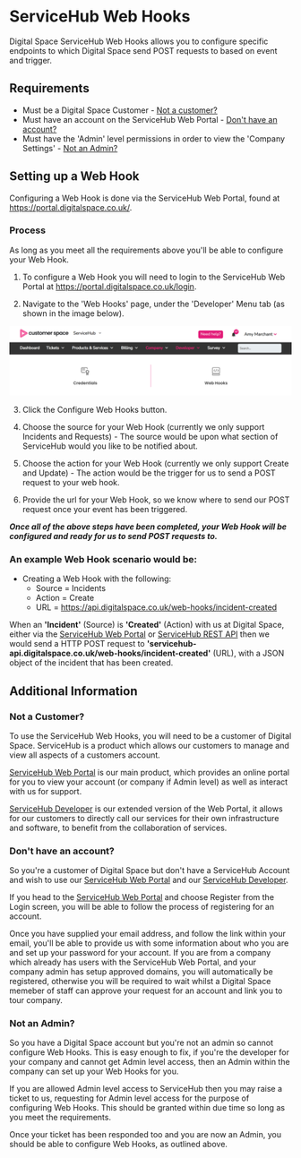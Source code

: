 # ServiceHub Web Hooks

Digital Space ServiceHub Web Hooks allows you to configure specific endpoints to which Digital Space send POST requests to based on event and trigger.

## Requirements

* Must be a Digital Space Customer - [Not a customer?](#not-a-customer)
* Must have an account on the ServiceHub Web Portal - [Don't have an account?](#dont-have-an-account)
* Must have the 'Admin' level permissions in order to view the 'Company Settings' - [Not an Admin?](#not-an-admin)


## Setting up a Web Hook

Configuring a Web Hook is done via the ServiceHub Web Portal, found at https://portal.digitalspace.co.uk/.

### Process

As long as you meet all the requirements above you'll be able to configure your Web Hook.

 1. To configure a Web Hook you will need to login to the ServiceHub Web Portal at https://portal.digitalspace.co.uk/login.

 2. Navigate to the 'Web Hooks' page, under the 'Developer' Menu tab (as shown in the image below).

![](https://github.com/timicoltd/ServiceHub-Developer/blob/master/images/Web%20Hooks.png)
 
 3. Click the Configure Web Hooks button.
 
 4. Choose the source for your Web Hook (currently we only support Incidents and Requests) - The source would be upon what section of  ServiceHub would you like to be notified about.
 
 5. Choose the action for your Web Hook (currently we only support Create and Update) - The action would be the trigger for us to send a POST request to your web hook.
 
 6. Provide the url for your Web Hook, so we know where to send our POST request once your event has been triggered.
 
 _**Once all of the above steps have been completed, your Web Hook will be configured and ready for us to send POST requests to.**_
 
 
 ### An example Web Hook scenario would be:
 
 * Creating a Web Hook with the following:
    * Source = Incidents
    * Action = Create
    * URL = https://api.digitalspace.co.uk/web-hooks/incident-created
    
When an **'Incident'** (Source) is **'Created'** (Action) with us at Digital Space, either via the [ServiceHub Web Portal](https://portal.digitalspace.co.uk/) or [ServiceHub REST API](https://github.com/timicoltd/ServiceHub-Developer/blob/master/examples/curl/incident/README.md#create-incident) then we would send a HTTP POST request to **'servicehub-api.digitalspace.co.uk/web-hooks/incident-created'** (URL), with a JSON object of the incident that has been created.
 

## Additional Information

### Not a Customer?

To use the ServiceHub Web Hooks, you will need to be a customer of Digital Space. ServiceHub is a product which allows our customers to manage and view all aspects of a customers account. 

[ServiceHub Web Portal](https://portal.digitalspace.co.uk/) is our main product, which provides an online portal for you to view your account (or company if Admin level) as well as interact with us for support. 

[ServiceHub Developer](https://github.com/timicoltd/ServiceHub-Developer) is our extended version of the Web Portal, it allows for our customers to directly call our services for their own infrastructure and software, to benefit from the collaboration of services.

### Don't have an account?

So you're a customer of Digital Space but don't have a ServiceHub Account and wish to use our [ServiceHub Web Portal](https://portal.digitalspace.co.uk/) and our [ServiceHub Developer](https://github.com/timicoltd/ServiceHub-Developer).

If you head to the [ServiceHub Web Portal](https://portal.digitalspace.co.uk/login) and choose Register from the Login screen, you will be able to follow the process of registering for an account.

Once you have supplied your email address, and follow the link within your email, you'll be able to provide us with some information about who you are and set up your password for your account. If you are from a company which already has users with the ServiceHub Web Portal, and your company admin has setup approved domains, you will automatically be registered, otherwise you will be required to wait whilst a Digital Space memeber of staff can approve your request for an account and link you to tour company.

### Not an Admin?

So you have a Digital Space account but you're not an admin so cannot configure Web Hooks. This is easy enough to fix, if you're the developer for your company and cannot get Admin level access, then an Admin within the company can set up your Web Hooks for you.

If you are allowed Admin level access to ServiceHub then you may raise a ticket to us, requesting for Admin level access for the purpose of configuring Web Hooks. This should be granted within due time so long as you meet the requirements.

Once your ticket has been responded too and you are now an Admin, you should be able to configure Web Hooks, as outlined above.
